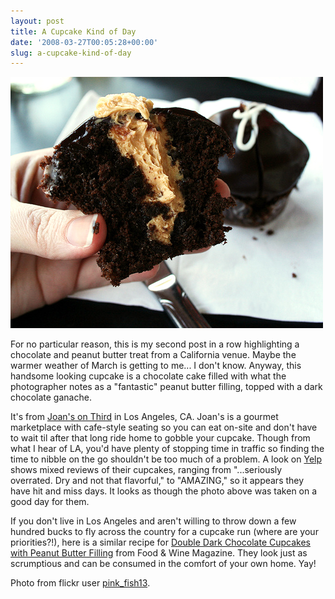 ```yaml
---
layout: post
title: A Cupcake Kind of Day
date: '2008-03-27T00:05:28+00:00'
slug: a-cupcake-kind-of-day
---
```

<a href="http://www.flickr.com/photos/ciana13/2362318869/"><img src='/images/uploads/2008/03/pb_choc_cupcake.jpg' alt='peanut butter chocolate cupcake' /></a>

For no particular reason, this is my second post in a row highlighting a chocolate and peanut butter treat from a California venue. Maybe the warmer weather of March is getting to me... I don't know. Anyway, this handsome looking cupcake is a chocolate cake filled with what the photographer notes as a "fantastic" peanut butter filling, topped with a dark chocolate ganache. 

It's from <a href="http://www.joansonthird.com/">Joan's on Third</a> in Los Angeles, CA. Joan's is a gourmet marketplace with cafe-style seating so you can eat on-site and don't have to wait til after that long ride home to gobble your cupcake. Though from what I hear of LA, you'd have plenty of stopping time in traffic so finding the time to nibble on the go shouldn't be too much of a problem. A look on <a href="http://www.yelp.com/biz/joans-on-third-los-angeles#hrid:waXJBXlbqQnv8Pvci3o4oQ/query:jones%20on%20third">Yelp</a> shows mixed reviews of their cupcakes, ranging from "...seriously overrated. Dry and not that flavorful," to "AMAZING," so it appears they have hit and miss days. It looks as though the photo above was taken on a good day for them.

If you don't live in Los Angeles and aren't willing to throw down a few hundred bucks to fly across the country for a cupcake run (where are your priorities?!), here is a similar recipe for <a href="http://www.foodandwine.com/recipes/double-dark-chocolate-cupcakes-with-peanut-butter-filling">Double Dark Chocolate Cupcakes with Peanut Butter Filling</a> from Food & Wine Magazine. They look just as scrumptious and can be consumed in the comfort of your own home. Yay!

Photo from flickr user <a href="http://www.flickr.com/photos/ciana13/">pink_fish13</a>.

